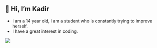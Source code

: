 ## 👋 Hi, I’m Kadir
- I am a 14 year old, I am a student who is constantly trying to improve herself.
- I have a great interest in coding.
<img align="center" src="https://github-readme-stats.vercel.app/api/top-langs/?username=encoderpie&show_icons=true&layout=compact&theme=dark" />
